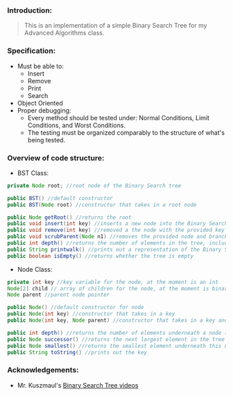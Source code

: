 ### Introduction:  
> This is an implementation of a simple Binary Search Tree for my Advanced Algorithms class.

### Specification:  
- Must be able to:
  * Insert
  * Remove
  * Print
  * Search
- Object Oriented
- Proper debugging:
  * Every method should be tested under: Normal Conditions, Limit Conditions, and Worst Conditions.
  * The testing must be organized comparably to the structure of what's being tested.  
### Overview of code structure:
* BST Class:  
```java
private Node root; //root node of the Binary Search tree
```   
```java
public BST() //default constructor
public BST(Node root) //constructor that takes in a root node
```
```java
public Node getRoot() //returns the root
public void insert(int key) //inserts a new node into the Binary Search Tree with the provided key
public void remove(int key) //removed a the node with the provided key from the Binary Search Tree
public void scrubParent(Node n1) //removes the provided node and branch it holds from the tree
public int depth() //returns the number of elements in the tree, including the root
public String printwalk() //prints out a representation of the Binary Search tree as a String of successive keys
public boolean isEmpty() //returns whether the tree is empty
```
* Node Class:
```java
private int key //key variable for the node, at the moment is an int
Node[2] child // array of children for the node, at the moment is binary
Node parent //parent node pointer
```
```java
public Node() //default constructor for node
public Node(int key) //constructor that takes in a key
public Node(int key, Node parent) //constructor that takes in a key and an parent node
```
```java
public int depth() //returns the number of elements underneath a node (including that node)
public Node successor() //returns the next largest element in the tree
public Node smallest() //returns the smallest element underneath this node
public String toString() //prints out the key
```
### Acknowledgements:  
* Mr. Kuszmaul's [Binary Search Tree videos](https://www.youtube.com/playlist?list=PLxcs8YW55pqo808FdMdSOTi5-JGJrr2iS)
